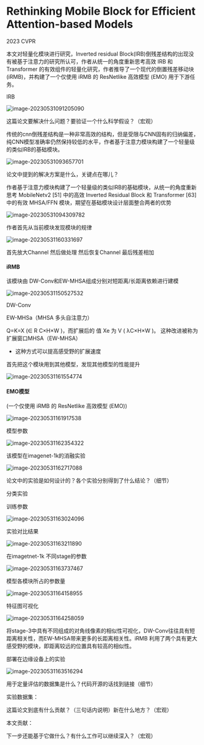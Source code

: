 # Rethinking Mobile Block for Efficient Attention-based Models

2023 CVPR



本文对轻量化模块进行研究，Inverted residual Block(IRB)倒残差结构的出现没有被基于注意力的研究所认可，作者从统一的角度重新思考高效 IRB 和 Transformer 的有效组件的轻量化研究，作者推导了一个现代的倒置残差移动块 (iRMB)，并构建了一个仅使用 iRMB 的 ResNetlike 高效模型 (EMO) 用于下游任务。







IRB

![image-20230531091205090](https://zhangwenkang666.oss-cn-beijing.aliyuncs.com/image-20230531091205090.png)







这篇论文要解决什么问题？要验证一个什么科学假设？（宏观）

 传统的cnn倒残差结构是一种非常高效的结构，但是受限与CNN固有的归纳偏差，纯CNN模型准确率仍然保持较低的水平，作者基于注意力模块构建了一个轻量级的类似IRB的基础模块。



![image-20230531093657701](https://zhangwenkang666.oss-cn-beijing.aliyuncs.com/image-20230531093657701.png)









 

论文中提到的解决方案是什么，关键点在哪儿？



 作者基于注意力模块构建了一个轻量级的类似IRB的基础模块，从统一的角度重新思考 MobileNetv2 [51] 中的高效 Inverted Residual Block 和 Transformer [63] 中的有效 MHSA/FFN 模块，期望在基础模块设计层面整合两者的优势



![image-20230531094309782](https://zhangwenkang666.oss-cn-beijing.aliyuncs.com/image-20230531094309782.png)

 



作者首先从当前模块发现模块的规律

![image-20230531160331697](https://zhangwenkang666.oss-cn-beijing.aliyuncs.com/image-20230531160331697.png)



首先放大Channel 然后做处理  然后恢复Channel 最后残差相加



####  iRMB



该模块由 DW-Conv和EW-MHSA组成分别对短距离/长距离依赖进行建模



![image-20230531150527532](https://zhangwenkang666.oss-cn-beijing.aliyuncs.com/image-20230531150527532.png)





 DW-Conv





EW-MHSa（MHSA 多头自注意力）



Q=K=X (∈ R C×H×W )，而扩展后的 值 Xe 为 V ( λC×H×W )。 这种改进被称为扩展窗口MHSA（EW-MHSA）

- 这种方式可以提高感受野的扩展速度





首先把这个模块用到其他模型，发现其他模型的性能提升

![image-20230531161554774](https://zhangwenkang666.oss-cn-beijing.aliyuncs.com/image-20230531161554774.png)















#### EMO模型

(一个仅使用 iRMB 的 ResNetlike 高效模型 (EMO))

![image-20230531161917538](https://zhangwenkang666.oss-cn-beijing.aliyuncs.com/image-20230531161917538.png)



模型参数

![image-20230531162354322](https://zhangwenkang666.oss-cn-beijing.aliyuncs.com/image-20230531162354322.png)



该模型在imagenet-1k的消融实验

![image-20230531162717088](https://zhangwenkang666.oss-cn-beijing.aliyuncs.com/image-20230531162717088.png)











论文中的实验是如何设计的？各个实验分别得到了什么结论？（细节）

 

分类实验

训练参数

![image-20230531163024096](https://zhangwenkang666.oss-cn-beijing.aliyuncs.com/image-20230531163024096.png)



实验对比结果

![image-20230531163211890](https://zhangwenkang666.oss-cn-beijing.aliyuncs.com/image-20230531163211890.png)



在imagetnet-1k 不同stage的参数

![image-20230531163737467](https://zhangwenkang666.oss-cn-beijing.aliyuncs.com/image-20230531163737467.png)





模型各模块所占的参数量

![image-20230531164158955](https://zhangwenkang666.oss-cn-beijing.aliyuncs.com/image-20230531164158955.png)





特征图可视化



![image-20230531164258059](https://zhangwenkang666.oss-cn-beijing.aliyuncs.com/image-20230531164258059.png)



将stage-3中具有不同组成的对角线像素的相似性可视化，DW-Conv往往具有短距离相关性，而EW-MHSA带来更多的长距离相关性。iRMB 利用了两个具有更大感受野的模块，即距离较远的位置具有较高的相似性。









部署在边缘设备上的实验

![image-20230531163516294](https://zhangwenkang666.oss-cn-beijing.aliyuncs.com/image-20230531163516294.png)





用于定量评估的数据集是什么？代码开源的话找到链接（细节）

实验数据集：

 

这篇论文到底有什么贡献？（三句话内说明）新在什么地方？（宏观）

本文贡献：

 

下一步还能基于它做什么？有什么工作可以继续深入？（宏观）



















